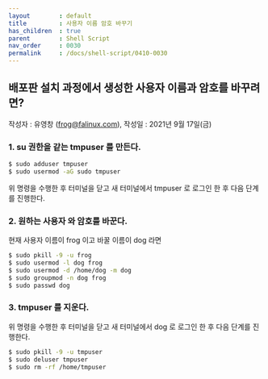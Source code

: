 ```yaml
---
layout        : default
title         : 사용자 이름 암호 바꾸기
has_children  : true
parent        : Shell Script
nav_order     : 0030
permalink     : /docs/shell-script/0410-0030
---
```


## 배포판 설치 과정에서 생성한 사용자 이름과 암호를 바꾸려면?
작성자 : 유영창 (frog@falinux.com), 작성일 : 2021년 9월 17일(금)

### 1. su 권한을 같는 tmpuser 를 만든다. 

``` sh
$ sudo adduser tmpuser 
$ sudo usermod -aG sudo tmpuser
```

위 명령을 수행한 후 터미널을 닫고 새 터미널에서 tmpuser 로 로그인 한 후 다음 단계를 진행한다.

### 2. 원하는 사용자 와 암호를 바꾼다.

현재 사용자 이름이 frog 이고 바꿀 이름이 dog 라면 

``` sh
$ sudo pkill -9 -u frog
$ sudo usermod -l dog frog
$ sudo usermod -d /home/dog -m dog
$ sudo groupmod -n dog frog
$ sudo passwd dog
```
### 3. tmpuser 를 지운다.

위 명령을 수행한 후 터미널을 닫고 새 터미널에서 dog 로 로그인 한 후 다음 단계를 진행한다.

``` sh
$ sudo pkill -9 -u tmpuser
$ sudo deluser tmpuser
$ sudo rm -rf /home/tmpuser
```
